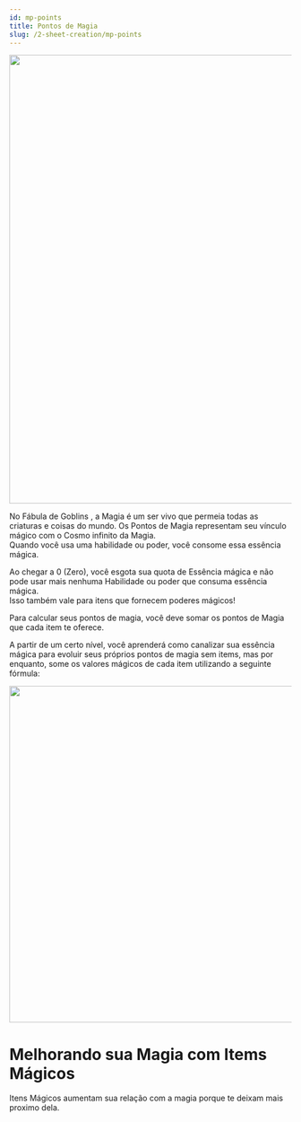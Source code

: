 ```yaml
---
id: mp-points
title: Pontos de Magia
slug: /2-sheet-creation/mp-points
---
```

<img src="https://fabulas-e-goblins-book.s3-us-west-2.amazonaws.com/criando-seu-personagem/pontos-de-magia-01.png" width="800"/>

No Fábula de Goblins , a Magia é um ser vivo que permeia todas as criaturas e coisas do mundo. Os Pontos de Magia representam seu vínculo mágico com o Cosmo infinito da Magia.<br/>
Quando você usa uma habilidade ou poder, você consome essa essência mágica. 

Ao chegar a 0 (Zero), você esgota sua quota de Essência mágica e não pode usar mais nenhuma Habilidade ou poder que consuma essência mágica.<br/>
Isso também vale para itens que fornecem poderes mágicos!

Para calcular seus pontos de magia, você deve somar os pontos de Magia que cada item te oferece.

A partir de um certo nível, você aprenderá como canalizar sua essência mágica para evoluir seus próprios pontos de magia sem items, mas por enquanto, some os valores mágicos de cada item utilizando a seguinte fórmula:

<img src="https://fabulas-e-goblins-book.s3-us-west-2.amazonaws.com/criando-seu-personagem/pontos-de-magia-02.png" width="600"/>

# Melhorando sua Magia com Items Mágicos

Itens Mágicos aumentam sua relação com a magia porque te deixam mais proximo dela.
